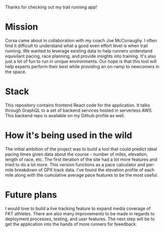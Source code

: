 Thanks for checking out my trail running app!

# Mission

Corsa came about in collaboration with my coach Joe McConaughy. I often find it difficult to understand what a good even effort level is when trail running. We wanted to leverage existing data to help runners understand equivilant pacing, race planning, and provide insights into training. It's also just a lot of fun to run in unique environments. Our hope is that this tool will help experts perform their best while providing an on-ramp to newcomers in the space.

# Stack

This repository contains frontend React code for the application. It talks through GraphQL to a set of backend services hosted in serverless AWS. This backend repo is available on my Github profile as well. 

# How it's being used in the wild

The initial ambition of the project was to build a tool that could predict ideal pacing times given data about the course - number of miles, elevation, length of race, etc. The first iteration of the site had a lot more features and tried to do a lot more. This version functions as a pace calculator and per-mile breakdown of GPX track data. I've found the elevation profile of each mile along with the cumulative average pace features to be the most useful. 

# Future plans

I would love to build a live tracking feature to expand media coverage of FKT athletes. There are also many improvements to be made in regards to deployment processes, testing, and user features. The next step will be to get the application into the hands of more runners for feeedback.  
